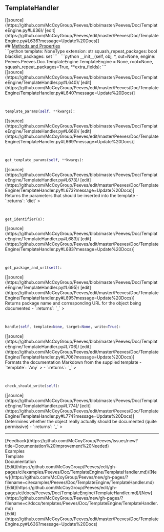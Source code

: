## <a id="Peeves.Doc.TemplateEngine.TemplateHandler">TemplateHandler</a> 

<div class="docs-source-link" markdown="1">
[[source](https://github.com/McCoyGroup/Peeves/blob/master/Peeves/Doc/TemplateEngine.py#L636)/
[edit](https://github.com/McCoyGroup/Peeves/edit/master/Peeves/Doc/TemplateEngine.py#L636?message=Update%20Docs)]
</div>









<div class="collapsible-section">
 <div class="collapsible-section collapsible-section-header" markdown="1">
## <a class="collapse-link" data-toggle="collapse" href="#methods" markdown="1"> Methods and Properties</a> <a class="float-right" data-toggle="collapse" href="#methods"><i class="fa fa-chevron-down"></i></a>
 </div>
 <div class="collapsible-section collapsible-section-body collapse " id="methods" markdown="1">
 ```python
template: NoneType
extension: str
squash_repeat_packages: bool
blacklist_packages: set
```
<a id="Peeves.Doc.TemplateEngine.TemplateHandler.__init__" class="docs-object-method">&nbsp;</a> 
```python
__init__(self, obj, *, out=None, engine: Peeves.Peeves.Doc.TemplateEngine.TemplateEngine = None, root=None, squash_repeat_packages=True, **extra_fields): 
```
<div class="docs-source-link" markdown="1">
[[source](https://github.com/McCoyGroup/Peeves/blob/master/Peeves/Doc/TemplateEngine/TemplateHandler.py#L640)/
[edit](https://github.com/McCoyGroup/Peeves/edit/master/Peeves/Doc/TemplateEngine/TemplateHandler.py#L640?message=Update%20Docs)]
</div>


<a id="Peeves.Doc.TemplateEngine.TemplateHandler.template_params" class="docs-object-method">&nbsp;</a> 
```python
template_params(self, **kwargs): 
```
<div class="docs-source-link" markdown="1">
[[source](https://github.com/McCoyGroup/Peeves/blob/master/Peeves/Doc/TemplateEngine/TemplateHandler.py#L669)/
[edit](https://github.com/McCoyGroup/Peeves/edit/master/Peeves/Doc/TemplateEngine/TemplateHandler.py#L669?message=Update%20Docs)]
</div>


<a id="Peeves.Doc.TemplateEngine.TemplateHandler.get_template_params" class="docs-object-method">&nbsp;</a> 
```python
get_template_params(self, **kwargs): 
```
<div class="docs-source-link" markdown="1">
[[source](https://github.com/McCoyGroup/Peeves/blob/master/Peeves/Doc/TemplateEngine/TemplateHandler.py#L673)/
[edit](https://github.com/McCoyGroup/Peeves/edit/master/Peeves/Doc/TemplateEngine/TemplateHandler.py#L673?message=Update%20Docs)]
</div>
Returns the parameters that should be inserted into the template
  - `:returns`: `dict`
    >


<a id="Peeves.Doc.TemplateEngine.TemplateHandler.get_identifier" class="docs-object-method">&nbsp;</a> 
```python
get_identifier(o): 
```
<div class="docs-source-link" markdown="1">
[[source](https://github.com/McCoyGroup/Peeves/blob/master/Peeves/Doc/TemplateEngine/TemplateHandler.py#L683)/
[edit](https://github.com/McCoyGroup/Peeves/edit/master/Peeves/Doc/TemplateEngine/TemplateHandler.py#L683?message=Update%20Docs)]
</div>


<a id="Peeves.Doc.TemplateEngine.TemplateHandler.get_package_and_url" class="docs-object-method">&nbsp;</a> 
```python
get_package_and_url(self): 
```
<div class="docs-source-link" markdown="1">
[[source](https://github.com/McCoyGroup/Peeves/blob/master/Peeves/Doc/TemplateEngine/TemplateHandler.py#L695)/
[edit](https://github.com/McCoyGroup/Peeves/edit/master/Peeves/Doc/TemplateEngine/TemplateHandler.py#L695?message=Update%20Docs)]
</div>
Returns package name and corresponding URL for the object
being documented
  - `:returns`: `_`
    >


<a id="Peeves.Doc.TemplateEngine.TemplateHandler.handle" class="docs-object-method">&nbsp;</a> 
```python
handle(self, template=None, target=None, write=True): 
```
<div class="docs-source-link" markdown="1">
[[source](https://github.com/McCoyGroup/Peeves/blob/master/Peeves/Doc/TemplateEngine/TemplateHandler.py#L706)/
[edit](https://github.com/McCoyGroup/Peeves/edit/master/Peeves/Doc/TemplateEngine/TemplateHandler.py#L706?message=Update%20Docs)]
</div>
Formats the documentation Markdown from the supplied template
  - `template`: `Any`
    > 
  - `:returns`: `_`
    >


<a id="Peeves.Doc.TemplateEngine.TemplateHandler.check_should_write" class="docs-object-method">&nbsp;</a> 
```python
check_should_write(self): 
```
<div class="docs-source-link" markdown="1">
[[source](https://github.com/McCoyGroup/Peeves/blob/master/Peeves/Doc/TemplateEngine/TemplateHandler.py#L774)/
[edit](https://github.com/McCoyGroup/Peeves/edit/master/Peeves/Doc/TemplateEngine/TemplateHandler.py#L774?message=Update%20Docs)]
</div>
Determines whether the object really actually should be
documented (quite permissive)
  - `:returns`: `_`
    >
 </div>
</div>











---


<div markdown="1" class="text-muted">
<div class="container">
  <div class="row">
   <div class="col" markdown="1">
[Feedback](https://github.com/McCoyGroup/Peeves/issues/new?title=Documentation%20Improvement%20Needed)   
</div>
</div>
  <div class="row">
   <div class="col" markdown="1">
Examples   
</div>
   <div class="col" markdown="1">
Template   
</div>
   <div class="col" markdown="1">
Documentation   
</div>
</div>
  <div class="row">
   <div class="col" markdown="1">
[Edit](https://github.com/McCoyGroup/Peeves/edit/gh-pages/ci/examples/Peeves/Doc/TemplateEngine/TemplateHandler.md)/[New](https://github.com/McCoyGroup/Peeves/new/gh-pages/?filename=ci/examples/Peeves/Doc/TemplateEngine/TemplateHandler.md)   
</div>
   <div class="col" markdown="1">
[Edit](https://github.com/McCoyGroup/Peeves/edit/gh-pages/ci/docs/Peeves/Doc/TemplateEngine/TemplateHandler.md)/[New](https://github.com/McCoyGroup/Peeves/new/gh-pages/?filename=ci/docs/templates/Peeves/Doc/TemplateEngine/TemplateHandler.md)   
</div>
   <div class="col" markdown="1">
[Edit](https://github.com/McCoyGroup/Peeves/edit/master/Peeves/Doc/TemplateEngine.py#L636?message=Update%20Docs)   
</div>
</div>
</div>
</div>
